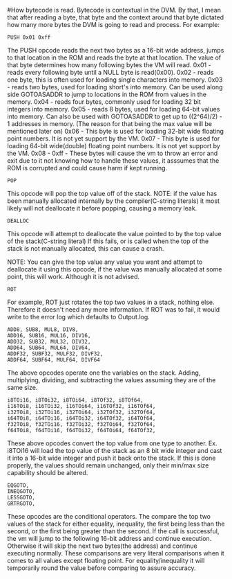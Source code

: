 #How bytecode is read.
Bytecode is contextual in the DVM.
By that, I mean that after reading a byte, that byte and the context around that byte dictated how many more bytes the DVM is going to read and process.
For example:
```
PUSH 0x01 0xff
```
The PUSH opcode reads the next two bytes as a 16-bit wide address, jumps to that location in the ROM and reads the byte at that location.
The value of that byte determines how many following bytes the VM will read.
0x01 - reads every following byte until a NULL byte is read(0x00).
0x02 - reads one byte, this is often used for loading single characters into memory.
0x03 - reads two bytes, used for loading short's into memory. Can be used along side GOTOASADDR to jump to locations in the ROM from values in the memory.
0x04 - reads four bytes, commonly used for loading 32 bit integers into memory.
0x05 - reads 8 bytes, used for loading 64-bit values into memory. Can also be used with GOTOASADDR to get up to ((2^64)/2) - 1 addresses in memory. (The reason for that being the max value will be mentioned later on)
0x06 - This byte is used for loading 32-bit wide floating point numbers. It is not yet support by the VM.
0x07 - This byte is used for loading 64-bit wide(double) floating point numbers. It is not yet support by the VM.
0x08 - 0xff - These bytes will cause the vm to throw an error and exit due to it not knowing how to handle these values, it asssumes that the ROM is corrupted and could cause harm if kept running.
```
POP
```
This opcode will pop the top value off of the stack.
NOTE: if the value has been manually allocated internally by the compiler(C-string literals) it most likely will not deallocate it before popping, causing a memory leak.
```
DEALLOC
```
This opcode will attempt to deallocate the value pointed to by the top value of the stack(C-string literal)
If this fails, or is called when the top of the stack is not manually allocated, this can cause a crash.

NOTE: You can give the top value any value you want and attempt to deallocate it using this opcode, if the value was manually allocated at some point, this will work. Although it is not advised.
```
ROT
```
For example, ROT just rotates the top two values in a stack, nothing else. Therefore it doesn't need any more information.
If ROT was to fail, it would write to the error log which defaults to Output.log.
```
ADD8, SUB8, MUL8, DIV8,
ADD16, SUB16, MUL16, DIV16,
ADD32, SUB32, MUL32, DIV32,
ADD64, SUB64, MUL64, DIV64,
ADDF32, SUBF32, MULF32, DIVF32,
ADDF64, SUBF64, MULF64, DIVF64
```
The above opcodes operate one the variables on the stack. Adding, multiplying, dividing, and subtracting the values assuming they are of the same size.
```
i8TOi16, i8TOi32, i8TOi64, i8TOf32, i8TOf64,
i16TOi8, i16TOi32, i16TOi64, i16TOf32, i16TOf64,
i32TOi8, i32TOi16, i32TOi64, i32TOf32, i32TOf64,
i64TOi8, i64TOi16, i64TOi32, i64TOf32, i64TOf64,
f32TOi8, f32TOi16, f32TOi32, f32TOi64, f32TOf64,
f64TOi8, f64TOi16, f64TOi32, f64TOi64, f64TOf32,
```
These above opcodes convert the top value from one type to another.
Ex. i8TOi16 will load the top value of the stack as an 8 bit wide integer and cast it into a 16-bit wide integer and push it back onto the stack.
If this is done properly, the values should remain unchanged, only their min/max size capability should be altered.
```
EQGOTO,
INEQGOTO,
LESSGOTO,
GRTRGOTO,
```
These opcodes are the conditional operators.
The compare the top two values of the stack for either equality, inequality, the first being less than the second, or the first being greater than the second.
If the call is successful, the vm will jump to the following 16-bit address and continue execution. Otherwise it will skip the next two bytes(the address) and continue executing normally.
These comparisons are very literal comparisons when it comes to all values except floating point. For equality/inequality it will temporarily round the value before comparing to assure accuracy.